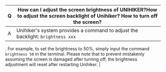| **Q** | **How can I adjust the screen brightness of UNIHIKER?How to adjust the screen backlight of Unihiker? How to turn off the screen?** |
| --- | --- |
| A | Unihiker's system provides a command to adjust the backlight: `brightness xxx`
. For example, to set the brightness to 50%, simply input the command `brightness 50`
 in the terminal. Please note that to prevent mistakenly assuming the screen is damaged after turning off, the brightness adjustment will reset after restarting Unihiker. |

